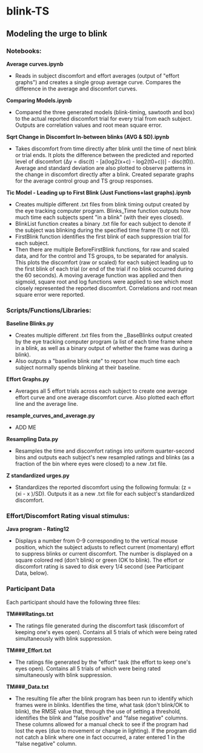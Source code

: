 # blink-TS
## Modeling the urge to blink

### Notebooks:  
**Average curves.ipynb**
   * Reads in subject discomfort and effort averages (output of "effort graphs") and creates a single group average curve. Compares the difference in the average and discomfort curves.  
   
**Comparing Models.ipynb**
   * Compared the three generated models (blink-timing, sawtooth and box) to the actual reported discomfort trial for every trial from each subject. Outputs are correlation values and root mean square error.  
   
**Sqrt Change in Discomfort In-between blinks (AVG & SD).ipynb**
   * Takes discomfort from time directly after blink until the time of next blink or trial ends. It plots the difference between the predicted and reported level of discomfort (Δy = disc(t) - [a(log2(x+c) - log2(t0+c))] - disc(t0)).  Average and standard deviation are also plotted to observe patterns in the change in discomfort directly after a blink. Created separate graphs for the average control group and TS group responses.  
   
**Tic Model - Leading up to First Blink (Just Functions+last graphs).ipynb**
   * Creates multiple different .txt files from blink timing output created by the eye tracking computer program.  Blinks_Time function outputs how much time each subjects spent "in a blink" (with their eyes closed).
   * BlinkList function creates a binary .txt file for each subject to denote if the subject was blinking during the specified time frame (1) or not (0).
   * FirstBlink function identifies the first blink of each suppression trial for each subject.
   * Then there are multiple BeforeFirstBlink functions, for raw and scaled data, and for the control and TS groups, to be separated for analysis. This plots the discomfort (raw or scaled) for each subject leading up to the first blink of each trial (or end of the trial if no blink occurred during the 60 seconds). A moving average function was applied and then sigmoid, square root and log functions were applied to see which most closely represented the reported discomfort. Correlations and root mean square error were reported.

### Scripts/Functions/Libraries:
**Baseline Blinks.py**
   * Creates multiple different .txt files from the \_BaseBlinks output created by the eye tracking computer program (a list of each time frame where in a blink, as well as a binary output of whether the frame was during a blink).
   * Also outputs a "baseline blink rate" to report how much time each subject normally spends blinking at their baseline.  
   
**Effort Graphs.py**
   * Averages all 5 effort trials across each subject to create one average effort curve and one average discomfort curve. Also plotted each effort line and the average line.  
   
**resample_curves_and_average.py**
   * ADD ME  
   
**Resampling Data.py**
   * Resamples the time and discomfort ratings into uniform quarter-second bins and outputs each subject's new resampled ratings and blinks (as a fraction of the bin where eyes were closed) to a new .txt file.  
   
**Z standardized urges.py**
   * Standardizes the reported discomfort using the following formula: (z = (xi - x )/SD). Outputs it as a new .txt file for each subject's standardized discomfort.  

### Effort/Discomfort Rating visual stimulus:
**Java program - Rating12**
  * Displays a number from 0-9 corresponding to the vertical mouse position, which the subject adjusts to reflect current (momentary) effort to suppress blinks or current discomfort. The number is displayed on a square colored red (don't blink) or green (OK to blink). The effort or discomfort rating is saved to disk every 1/4 second (see Participant Data, below).

### Participant Data
Each participant should have the following three files:  

**TM\#\#\#Ratings.txt**
   * The ratings file generated during the discomfort task (discomfort of keeping one's eyes open). Contains all 5 trials of which were being rated simultaneously with blink suppression.  
   
**TM\#\#\#\_Effort.txt**
   * The ratings file generated by the "effort" task (the effort to keep one's eyes open). Contains all 5 trials of which were being rated simultaneously with blink suppression.  
   
**TM\#\#\#\_Data.txt**
   * The resulting file after the blink program has been run to identify which frames were in blinks. Identifies the time, what task (don't blink/OK to blink), the RMSE value that, through the use of setting a threshold, identifies the blink and "false positive" and "false negative" columns. These columns allowed for a manual check to see if the program had lost the eyes (due to movement or change in lighting). If the program did not catch a blink where one in fact occurred, a rater entered 1 in the "false negative" column.
